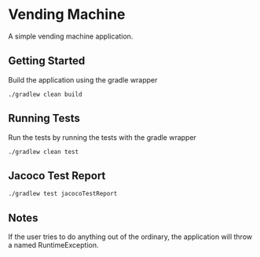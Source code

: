 # Vending Machine

A simple vending machine application.

## Getting Started

Build the application using the gradle wrapper

```
./gradlew clean build
```

## Running Tests

Run the tests by running the tests with the gradle wrapper

```
./gradlew clean test
```

## Jacoco Test Report

```
./gradlew test jacocoTestReport
```

## Notes

If the user tries to do anything out of the ordinary, the application will throw a named RuntimeException.